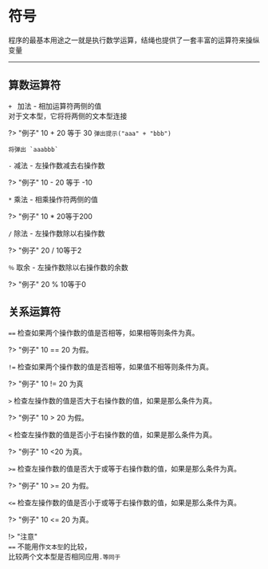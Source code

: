 # 符号

程序的最基本用途之一就是执行数学运算，结绳也提供了一套丰富的运算符来操纵变量
***
## 算数运算符

`+ ` 	加法 - 相加运算符两侧的值<br/>对于文本型，它将将两侧的文本型连接

?> "例子"
    10 + 20 等于 30
    `弹出提示("aaa" + "bbb")`
    
    将弹出 `aaabbb`

`-`	减法 - 左操作数减去右操作数   

?> "例子"
    10 - 20 等于 -10

`*`	乘法 - 相乘操作符两侧的值	

?> "例子"
    10 * 20等于200
   
`/`	除法 - 左操作数除以右操作数	

?> "例子"
    20 / 10等于2
   
`％`	取余 - 左操作数除以右操作数的余数	

?> "例子"
    20 % 10等于0    
## 关系运算符

`==`	检查如果两个操作数的值是否相等，如果相等则条件为真。	

?> "例子"
    10 == 20 为假。

`!=`	检查如果两个操作数的值是否相等，如果值不相等则条件为真。

?> "例子"
    10 != 20 为真

`>` 	检查左操作数的值是否大于右操作数的值，如果是那么条件为真。	

?> "例子"
    10 > 20 为假。

`<` 	检查左操作数的值是否小于右操作数的值，如果是那么条件为真。	

?> "例子"
    10 <20 为真。

`>=`	检查左操作数的值是否大于或等于右操作数的值，如果是那么条件为真。	

?> "例子"
    10 >= 20 为假。

`<=`	检查左操作数的值是否小于或等于右操作数的值，如果是那么条件为真。

?> "例子"
    10 <= 20 为真。

!> "注意"    
    `==` 不能用作`文本型`的比较，<br/>比较两个文本型是否相同应用`.等同于`
    






